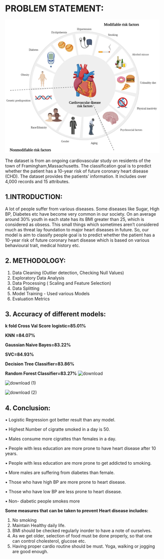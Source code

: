 # PROBLEM STATEMENT:
![human-circulatory-system-cardiovascular-heart-260nw-1802153194](https://github.com/SajalSinha/CardioVascular-Risk-Prediction/blob/main/molecules-26-03506-g001.png)

The dataset is from an ongoing cardiovascular study on residents of the town of Framingham,Massachusetts. The classification goal is to predict whether the patient has a 10-year risk of future coronary heart disease (CHD). The dataset provides the patients’ information. It includes over 4,000 records and 15 attributes.

## 1.INTRODUCTION:
A lot of people suffer from various diseases. Some diseases like Sugar, High BP,
Diabetes etc have become very common in our society. On an average around 30%
youth in each state has its BMI greater than 25, which is considered as obsess. This
small things which sometimes aren’t considered much as threat lay foundation to major
heart diseases in future. So, our model is aim to classify people goal is to predict
whether the patient has a 10-year risk of future coronary heart disease which is based
on various behavioural trait, medical history etc.

## 2. METHODOLOGY:
1. Data Cleaning (Outlier detection, Checking Null Values)
2. Exploratory Data Analysis
3. Data Processing ( Scaling and Feature Selection)
4. Data Splitting
5. Model Training - Used various Models
6. Evaluation Metrics

## 3. Accuracy of different models:
**k fold Cross Val Score**
**logistic=85.01%**

**KNN =84.07%**

**Gaussian Naive Bayes=83.22%**

**SVC=84.93%**

**Decision Tree Classifier=83.86%**

**Random Forest Classifier=83.27%**
![download](https://user-images.githubusercontent.com/79034119/139300549-9398a5e8-3e89-4171-b7d2-575d24762bad.png)






![download (1)](https://user-images.githubusercontent.com/79034119/139300623-c4d93e86-9687-42c5-b042-2696e285c39a.png)






![download (2)](https://user-images.githubusercontent.com/79034119/139300648-d324f92e-179f-41b7-809d-1a68dc2dbd0c.png)

## 4. Conclusion:
• Logistic Regression got better result than any model.

• Highest Number of cigratte smoked in a day is 50.

• Males consume more cigrattes than females in a day.

• People with less education are more prone to have heart disease after 10
years.

• People with less education are more prone to get addicted to smoking.

• More males are suffering from diabetes than female.

• Those who have high BP are more prone to heart disease.

• Those who have low BP are less prone to heart disease.

• Non- diabetic people smokes more

**Some measures that can be taken to prevent Heart disease includes:**
1. No smoking
2. Maintain Healthy daily life.
3. BMI should be checked regularly inorder to have a note of ourselves.
4. As we get older, selection of food must be done properly, so that one can
control cholesterol, glucose etc.
5. Having proper cardio routine should be must. Yoga, walking or jogging are
good enough.
